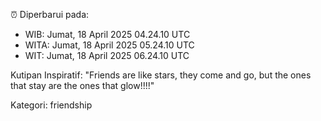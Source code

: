 ⏰ Diperbarui pada:
- WIB: Jumat, 18 April 2025 04.24.10 UTC
- WITA: Jumat, 18 April 2025 05.24.10 UTC
- WIT: Jumat, 18 April 2025 06.24.10 UTC

Kutipan Inspiratif:
"Friends are like stars, they come and go, but the ones that stay are the ones that glow!!!!"


Kategori: friendship

